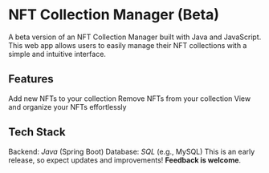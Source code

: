 # NFT Collection Manager (Beta)
A beta version of an NFT Collection Manager built with Java and JavaScript. This web app allows users to easily manage their NFT collections with a simple and intuitive interface.

## Features
Add new NFTs to your collection
Remove NFTs from your collection
View and organize your NFTs effortlessly

## Tech Stack
Backend: *Java* (Spring Boot)
Database: *SQL* (e.g., MySQL) 
This is an early release, so expect updates and improvements! **Feedback is welcome**.
